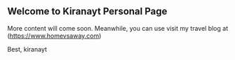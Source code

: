 ## Welcome to Kiranayt Personal Page

More content will come soon. Meanwhile, you can use visit my travel blog at (https://www.homevsaway.com)

Best,
kiranayt
